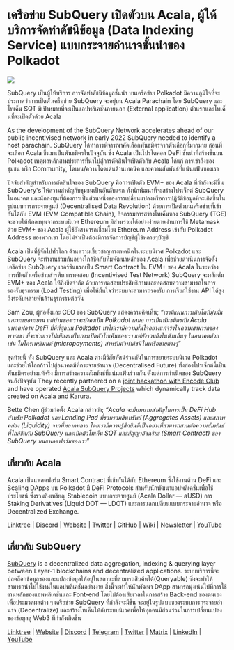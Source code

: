 # เครือข่าย SubQuery เปิดตัวบน Acala, ผู้ให้บริการจัดทำดัชนีข้อมูล (Data Indexing Service) แบบกระจายอำนาจชั้นนำของ Polkadot

![](https://miro.medium.com/max/2400/1*kj_-zZcjeYdYIZVy1atYOg.gif)

SubQuery เป็นผู้ให้บริการ การจัดทำดัชนีข้อมูลชั้นนำ บนเครือข่าย Polkadot มีความภูมิใจที่จะประกาศว่าการเปิดตัวเครือข่าย SubQuery จะอยู่บน Acala Parachain โดย SubQuery และโทเค็น SQT มีเป้าหมายที่จะเป็นแอปพลิเคชันภายนอก (External application) ตัวแรกและโทเค็นที่จะเปิดตัวด้วย Acala

As the development of the SubQuery Network accelerates ahead of our public incentivised network in early 2022 SubQuery needed to identify a host parachain. SubQuery ได้ทำการพิจารณาคัดเลือกพันธมิตรจากตัวเลือกที่มากมาย ก่อนที่จะเลือก Acala ขึ้นมาเป็นพันธมิตรในปัจจุบัน ซึ่ง Acala เป็นโปรโตคอล DeFi ชั้นนำที่สร้างขึ้นบน Polkadot เหตุผลหลักสามประการที่นำไปสู่การตัดสินใจเปิดตัวกับ Acala ได้แก่ การเข้าถึงของชุมชน หรือ Community, โดเมน/ความโดดเด่นด้านเทคนิค และความสัมพันธ์ที่แน่นแฟ้นของเรา

ปัจจัยสำคัญสำหรับการตัดสินใจของ SubQuery คือการเปิดตัว EVM+ ของ Acala ที่กำลังจะมีขึ้น SubQuery's ให้ความสำคัญกับชุมชนเป็นอันดับแรก ทั้งนักพัฒนาที่จะสร้างโปรเจ็กต์ SubQuery ในอนาคต และนักลงทุนที่ต้องการเป็นส่วนหนึ่งของการเปลี่ยนแปลงหรือการปฎิวัติข้อมูลที่จะเกิดขึ้นในรูปแบบการกระจายศูนย์ (Decentralised Data Revolution) ด้วยการเปิดตัวบนเครือข่ายที่เข้ากันได้กับ EVM (EVM Compatible Chain), กิจกรรมการสร้างโทเค็นของ SubQuery (TGE) จะช่วยให้นักลงทุนจากระบบนิเวศ Ethereum มีส่วนร่วมได้อย่างง่ายดายผ่านการใช้ Metamask ด้วย EVM+ ของ Acala ผู้ใช้ยังสามารถเชื่อมโยง Ethereum Address เข้ากับ Polkadot Address ของพวกเขา โดยไม่จำเป็นต้องมีการจัดการบัญชีผู้ใช้หลายๆบัญชี

Acala เป็นที่รู้จักไปทั่วโลก ด้านความเชี่ยวชาญทางเทคนิคในระบบนิเวศ Polkadot และ SubQuery จะทำงานร่วมกันอย่างใกล้ชิดกับทีมพัฒนาหลักของ Acala เพื่อช่วยดำเนินการจัดตั้งเครือข่าย SubQuery เวอร์ชันแรกเป็น Smart Contract ใน EVM+ ของ Acala ในระหว่างการเปิดตัวเครือข่ายสำรหับการทดสอบ (Incentivised Test Network) SubQuery จะผลักดัน EVM+ ของ Acala ให้ถึงขีดจำกัด ด้วยการทดสอบประสิทธิภาพและทดสอบความสามารถในการรองรับธุรกรรม (Load Testing) เพื่อให้มั่นใจว่าระบบจะสามารถรองรับ การเรียกใช้งาน API ได้สูงถึงระดับหลายพันล้านธุรกรรมต่อวัน

Sam Zou, ผู้ก่อตั้งและ CEO ของ SubQuery แสดงความคิดเห็น; _“เรามีแผนการเติบโตที่มุ่งมั่นและทะเยอทะยาน แต่บ้านของเราจะยังคงเป็น Polkadot เสมอ การเป็นพันธมิตรกับ Acala แพลตฟอร์ม DeFi ที่ดีที่สุดบน Polkadot ทำให้เรามีความมั่นใจอย่างแท้จริงในความสามารถของพวกเขา ที่จะช่วยเราไม่เพียงแต่ในการเปิดตัวโทเค็นของเรา แต่ยังรวมถึงในด้านอื่นๆ ในอนาคตด้วย เช่น ไมโครเพย์เมนต์ (micropayments) สำหรับตัวทำดัชนีในเครือข่ายต่างๆ”_

สุดท้ายนี้ ทั้ง SubQuery และ Acala ต่างมีวิสัยทัศน์ร่วมกันในการขยายระบบนิเวศ Polkadot และช่วยให้โลกก้าวไปสู่อนาคตมีที่กระจายอำนาจ (Decentralised Future) ทั้งสองโปรเจ็กต์นี้เป็นพันธมิตรอย่างแท้จริง มีการสร้างความสัมพันธ์ที่แน่นแฟ้นร่วมกัน ตั้งแต่การกำเนิดของ SubQuery จนถึงปัจจุบัน They recently partnered on a [joint hackathon with Encode Club](https://medium.com/encode-club/polkadot-hack-challenges-7cfeba1a4c0e) and have operated [Acala SubQuery Projects](../customer_announcements/20210316-SubQuery-Integrates-Acala-to-Aggregate-and-Serve-DeFi-Data-to-Polkadot-and-Kusama-Builders.md) which dynamically track data created on Acala and Karura.

Bette Chen ผู้ร่วมก่อตั้ง Acala กล่าวว่า; _“Acala จะมีบทบาทสำคัญในการเป็น DeFi Hub สำหรับ Polkadot และ Landing Pad ที่รวบรวมสินทรัพย์ (Aggregates Assets) และสภาพคล่อง (Liquidity) จากที่หลากหลาย โดยเรามีความรู้สึกยินดีเป็นอย่างที่สามารถสานต่อความสัมพันธ์ที่ใกล้ชิดกับ SubQuery และเปิดตัวโทเค็น SQT และสัญญาอัจฉริยะ (Smart Contract) ของ SubQuery บนแพลตฟอร์มของเรา”_

## เกี่ยวกับ Acala

Acala เป็นแพลตฟอร์ม Smart Contract ที่เข้ากันได้กับ Ethereum ซึ่งใช้งานด้าน DeFi และ Scaling DApps บน Polkadot มี DeFi Protocols สำหรับนักพัฒนาแอปพลิเคชันเพื่อใช้ประโยชน์ ซึ่งรวมถึงเหรียญ Stablecoin แบบกระจายศูนย์ (Acala Dollar — aUSD) การ Staking Derivatives (Liquid DOT — LDOT) และการแลกเปลี่ยนแบบกระจายอำนาจ หรือ Decentralized Exchange.

[Linktree](https://linktr.ee/acalanetwork) | [Discord](https://discord.gg/vdbFVCH) | [Website](https://acala.network/) | [Twitter](https://twitter.com/AcalaNetwork) | [GitHub](https://github.com/AcalaNetwork/Acala) | [Wiki](https://github.com/AcalaNetwork/Acala/wiki) | [Newsletter](https://share.hsforms.com/1X9RxkXk-R62I0VNbATaDXw4h8qc) | [YouTube](http://youtube.com/c/acalanetwork)

## เกี่ยวกับ SubQuery

[SubQuery](https://subquery.network/) is a decentralized data aggregation, indexing & querying layer between Layer-1 blockchains and decentralized applications. ระบบบริการนี้จะปลดล็อกข้อมูลของและแปลงข้อมูลให้อยู่ในสถานะที่สามารถสืบค้นได้(Queryable) ซึ่งจะทำให้สามารถนำไปใช้งานในแอปพลิเคชันอย่างง่าย สิ่งนี้จะทำให้นักพัฒนา DApp สามารถมุ่งเน้นไปที่การใช้งานหลักของแอพพลิเคชั่นและ Font-end โดยไม่ต้องเสียเวลาในการสร้าง Back-end ของตนเองเพื่อประมวลผลต่าง ๆ เครือข่าย SubQuery ที่กำลังจะมีขึ้น จะอยู่ในรูปแบบของระบบการกระจายอำนาจ (Decentralize) และสร้างโทเค็นให้กับระบบนิเวศเพื่อให้ทุกคนมีส่วนร่วมในการเปลี่ยนแปลงของข้อมูลสู่ Web3 ที่กำลังเกิดขึ้น

​​[Linktree](https://linktr.ee/subquerynetwork) | [Website](https://subquery.network/) | [Discord](https://discord.com/invite/78zg8aBSMG) | [Telegram](https://t.me/subquerynetwork) | [Twitter](https://twitter.com/subquerynetwork) | [Matrix](https://matrix.to/#/#subquery:matrix.org) | [LinkedIn](https://www.linkedin.com/company/subquery) | [YouTube](https://www.youtube.com/channel/UCi1a6NUUjegcLHDFLr7CqLw)
